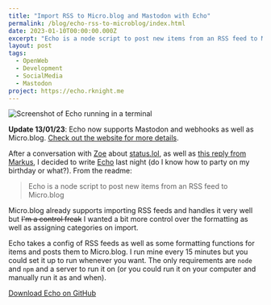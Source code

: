 ```yaml
---
title: "Import RSS to Micro.blog and Mastodon with Echo"
permalink: /blog/echo-rss-to-microblog/index.html
date: 2023-01-10T00:00:00.000Z
excerpt: "Echo is a node script to post new items from an RSS feed to Micro.blog"
layout: post
tags:
  - OpenWeb
  - Development
  - SocialMedia
  - Mastodon
project: https://echo.rknight.me
---
```


![Screenshot of Echo running in a terminal](https://cdn.rknight.me/site/echo-screenshot.png)

**Update 13/01/23**: Echo now supports Mastodon and webhooks as well as Micro.blog. [Check out the website for more details](https://echo.rknight.me).

After a conversation with [Zoe](https://zoeaubert.me) about [status.lol](https://status.lol), as well as [this reply from Markus](https://micro.blog/muhh/15830286), I decided to write [Echo](https://github.com/rknightuk/echo) last night (do I know how to party on my birthday or what?). From the readme:

> Echo is a node script to post new items from an RSS feed to Micro.blog

Micro.blog already supports importing RSS feeds and handles it very well but ~~I'm a control freak~~ I wanted a bit more control over the formatting as well as assigning categories on import.

Echo takes a config of RSS feeds as well as some formatting functions for items and posts them to Micro.blog. I run mine every 15 minutes but you could set it up to run whenever you want. The only requirements are `node` and `npm` and a server to run it on (or you could run it on your computer and manually run it as and when).

[Download Echo on GitHub](https://github.com/rknightuk/echo)

